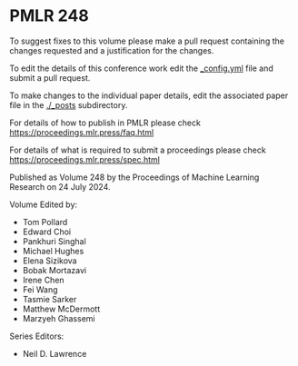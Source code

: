 # PMLR 248

To suggest fixes to this volume please make a pull request containing the changes requested and a justification for the changes.

To edit the details of this conference work edit the [_config.yml](./_config.yml) file and submit a pull request.

To make changes to the individual paper details, edit the associated paper file in the [./_posts](./_posts) subdirectory.

For details of how to publish in PMLR please check https://proceedings.mlr.press/faq.html

For details of what is required to submit a proceedings please check https://proceedings.mlr.press/spec.html



Published as Volume 248 by the Proceedings of Machine Learning Research on 24 July 2024.

Volume Edited by:
  * Tom Pollard
  * Edward Choi
  * Pankhuri Singhal
  * Michael Hughes
  * Elena Sizikova
  * Bobak Mortazavi
  * Irene Chen
  * Fei Wang
  * Tasmie Sarker
  * Matthew McDermott
  * Marzyeh Ghassemi

Series Editors:
  * Neil D. Lawrence
